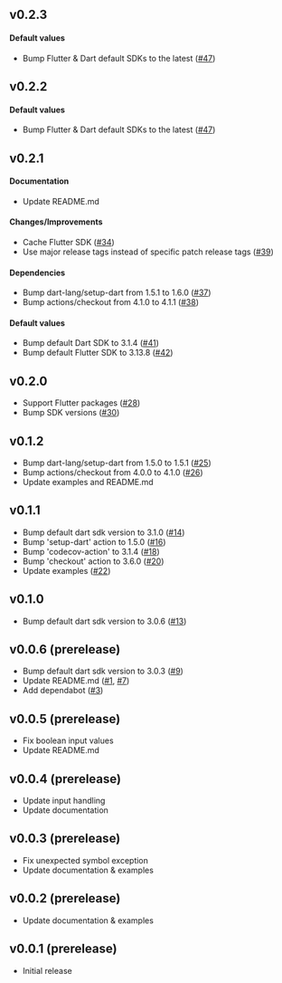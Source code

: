 ## v0.2.3

#### Default values

- Bump Flutter & Dart default SDKs to the latest ([#47](https://github.com/nikosportolos/dart_package/pull/47))

## v0.2.2

#### Default values

- Bump Flutter & Dart default SDKs to the latest ([#47](https://github.com/nikosportolos/dart_package/pull/47))

## v0.2.1

#### Documentation

- Update README.md

#### Changes/Improvements

- Cache Flutter SDK ([#34](https://github.com/nikosportolos/dart_package/issues/34))
- Use major release tags instead of specific patch release tags ([#39](https://github.com/nikosportolos/dart_package/issues/39))

#### Dependencies

- Bump dart-lang/setup-dart from 1.5.1 to 1.6.0 ([#37](https://github.com/nikosportolos/dart_package/pull/37))
- Bump actions/checkout from 4.1.0 to 4.1.1 ([#38](https://github.com/nikosportolos/dart_package/pull/38))

#### Default values

- Bump default Dart SDK to 3.1.4 ([#41](https://github.com/nikosportolos/dart_package/issues/41))
- Bump default Flutter SDK to 3.13.8 ([#42](https://github.com/nikosportolos/dart_package/issues/42))

## v0.2.0

- Support Flutter packages ([#28](https://github.com/nikosportolos/dart_package/issues/28))
- Bump SDK versions ([#30](https://github.com/nikosportolos/dart_package/issues/30))

## v0.1.2

- Bump dart-lang/setup-dart from 1.5.0 to 1.5.1 ([#25](https://github.com/nikosportolos/dart_package/pull/25))
- Bump actions/checkout from 4.0.0 to 4.1.0 ([#26](https://github.com/nikosportolos/dart_package/pull/26))
- Update examples and README.md

## v0.1.1

- Bump default dart sdk version to 3.1.0 ([#14](https://github.com/nikosportolos/dart_package/issues/14))
- Bump 'setup-dart' action to 1.5.0 ([#16](https://github.com/nikosportolos/dart_package/issues/16))
- Bump 'codecov-action' to 3.1.4 ([#18](https://github.com/nikosportolos/dart_package/issues/18))
- Bump 'checkout' action to 3.6.0 ([#20](https://github.com/nikosportolos/dart_package/issues/20))
- Update examples ([#22](https://github.com/nikosportolos/dart_package/issues/22))

## v0.1.0

- Bump default dart sdk version to 3.0.6 ([#13](https://github.com/nikosportolos/dart_package/issues/13))

## v0.0.6 (prerelease)

- Bump default dart sdk version to 3.0.3 ([#9](https://github.com/nikosportolos/dart_package/issues/9))
- Update README.md ([#1](https://github.com/nikosportolos/dart_package/issues/1), [#7](https://github.com/nikosportolos/dart_package/issues/7))
- Add dependabot ([#3](https://github.com/nikosportolos/dart_package/issues/3))

## v0.0.5 (prerelease)

- Fix boolean input values
- Update README.md

## v0.0.4 (prerelease)

- Update input handling
- Update documentation

## v0.0.3 (prerelease)

- Fix unexpected symbol exception
- Update documentation & examples

## v0.0.2 (prerelease)

- Update documentation & examples

## v0.0.1 (prerelease)

- Initial release
